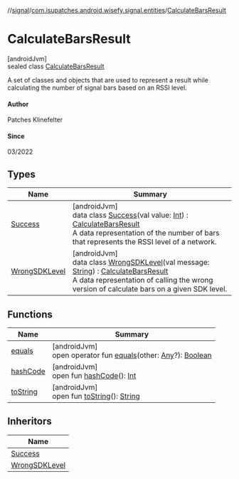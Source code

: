 //[signal](../../../index.md)/[com.isupatches.android.wisefy.signal.entities](../index.md)/[CalculateBarsResult](index.md)

# CalculateBarsResult

[androidJvm]\
sealed class [CalculateBarsResult](index.md)

A set of classes and objects that are used to represent a result while calculating the number of signal bars based on an RSSI level.

#### Author

Patches Klinefelter

#### Since

03/2022

## Types

| Name | Summary |
|---|---|
| [Success](-success/index.md) | [androidJvm]<br>data class [Success](-success/index.md)(val value: [Int](https://kotlinlang.org/api/latest/jvm/stdlib/kotlin/-int/index.html)) : [CalculateBarsResult](index.md)<br>A data representation of the number of bars that represents the RSSI level of a network. |
| [WrongSDKLevel](-wrong-s-d-k-level/index.md) | [androidJvm]<br>data class [WrongSDKLevel](-wrong-s-d-k-level/index.md)(val message: [String](https://kotlinlang.org/api/latest/jvm/stdlib/kotlin/-string/index.html)) : [CalculateBarsResult](index.md)<br>A data representation of calling the wrong version of calculate bars on a given SDK level. |

## Functions

| Name | Summary |
|---|---|
| [equals](../-compare-signal-level-result/index.md#585090901%2FFunctions%2F1816002514) | [androidJvm]<br>open operator fun [equals](../-compare-signal-level-result/index.md#585090901%2FFunctions%2F1816002514)(other: [Any](https://kotlinlang.org/api/latest/jvm/stdlib/kotlin/-any/index.html)?): [Boolean](https://kotlinlang.org/api/latest/jvm/stdlib/kotlin/-boolean/index.html) |
| [hashCode](../-compare-signal-level-result/index.md#1794629105%2FFunctions%2F1816002514) | [androidJvm]<br>open fun [hashCode](../-compare-signal-level-result/index.md#1794629105%2FFunctions%2F1816002514)(): [Int](https://kotlinlang.org/api/latest/jvm/stdlib/kotlin/-int/index.html) |
| [toString](../-compare-signal-level-result/index.md#1616463040%2FFunctions%2F1816002514) | [androidJvm]<br>open fun [toString](../-compare-signal-level-result/index.md#1616463040%2FFunctions%2F1816002514)(): [String](https://kotlinlang.org/api/latest/jvm/stdlib/kotlin/-string/index.html) |

## Inheritors

| Name |
|---|
| [Success](-success/index.md) |
| [WrongSDKLevel](-wrong-s-d-k-level/index.md) |
